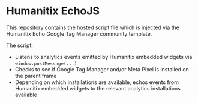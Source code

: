 # Humanitix EchoJS

This repository contains the hosted script file which is injected via the Humanitix Echo Google Tag Manager community template.

The script:
- Listens to analytics events emitted by Humanitix embedded widgets via `window.postMessage(...)`
- Checks to see if Google Tag Manager and/or Meta Pixel is installed on the parent frame
- Depending on which installations are available, echos events from Humanitix embedded widgets to the relevant analytics installations available